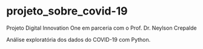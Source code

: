 # projeto_sobre_covid-19
Projeto Digital Innovation One em parceria com o Prof. Dr. Neylson Crepalde

Análise exploratória dos dados do COVID-19 com Python.
